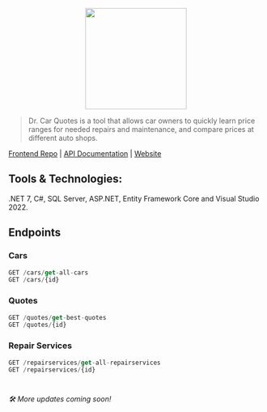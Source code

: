 <p align="center">
<img src="https://user-images.githubusercontent.com/65626254/212429512-61264310-43b1-4b82-92e9-ebc6bcf77700.png" width="200" height="200" />
</p>

> Dr. Car Quotes is a tool that allows car owners to quickly learn price ranges for needed repairs and maintenance, and compare prices at different auto shops.

[Frontend Repo](https://github.com/Innocent9712/colab16-team9) | [API Documentation](https://drcarquotes.azurewebsites.net/swagger/index.html) | [Website](https://dr-carquotes.netlify.app)

## Tools & Technologies:
.NET 7, C#, SQL Server, ASP.NET, Entity Framework Core and Visual Studio 2022.

## Endpoints
### Cars 

```js
GET /cars/get-all-cars
GET /cars/{id}
```

### Quotes

```js
GET /quotes/get-best-quotes
GET /quotes/{id}
```

### Repair Services 

```js
GET /repairservices/get-all-repairservices
GET /repairservices/{id}
```

#
*🛠 More updates coming soon!*
